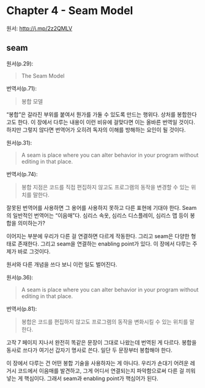 # Chapter 4 - Seam Model

원서: <http://j.mp/2z2QMLV>

## seam

원서(p.29):
> The Seam Model

번역서(p.71):
> 봉합 모델

“봉합”은 갈라진 부위를 붙여서 뭔가를 가둘 수 있도록 만드는 행위다.
상처를 봉합한다고도 한다.
이 장에서 다루는 내용이 이런 비유에 걸맞다면 이는 올바른 번역일 것이다.
하지만 그렇지 않다면 번역어가 오히려 독자의 이해를 방해하는 요인이 될 것이다.

원서(p.31):
> A seam is place where you can alter behavior in your program without editing in that place.

번역서(p.74):
> 봉합 지점은 코드를 직접 편집하지 않고도 프로그램의 동작을 변경할 수 있는 위치를 말한다.

잘못된 번역어를 사용하면 그 용어를 사용하지 못하고 다른 표현에 기대야 한다.
Seam의 일반적인 번역어는 “이음매”다.
심리스 속옷, 심리스 디스플레이, 심리스 맵 등이 봉합을 의미하는가?

이어지는 부분에 우리가 다른 걸 연결하면 다르게 작동한다.
그리고 seam은 다양한 형태로 존재한다.
그리고 seam을 연결하는 enabling point가 있다.
이 장에서 다루는 주제가 바로 그것이다.

원서와 다른 개념을 쓰다 보니 이런 일도 벌어진다.

원서(p.36):
> A seam is place where you can alter behavior in your program without editing in that place.

번역서(p.81):
> 봉합은 코드를 편집하지 않고도 프로그램의 동작을 변화시킬 수 있는 위치를 말한다.

고작 7 페이지 지나서 완전히 똑같은 문장이 그대로 나왔는데 번역된 게 다르다.
봉합을 동사로 쓰다가 여기선 갑자기 명사로 쓴다.
일단 두 문장부터 봉합해야 한다.

이 장에서 다루는 건 어떤 봉합 기술을 사용하자는 게 아니다.
우리가 손대기 어려운 레거시 코드에서 이음매를 발견하고,
그게 어디서 연결되는지 파악함으로써 다른 걸 끼워넣는 게 핵심이다.
그래서 seam과 enabling point가 핵심어가 된다.
